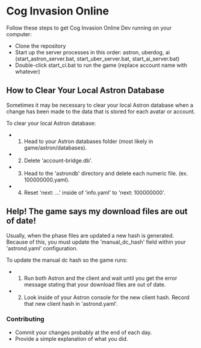 # Cog Invasion Online #

Follow these steps to get Cog Invasion Online Dev running on your computer:

* Clone the repository
* Start up the server processes in this order: astron, uberdog, ai (start_astron_server.bat, start_uber_server.bat, start_ai_server.bat)
* Double-click start_ci.bat to run the game (replace account name with whatever)

## How to Clear Your Local Astron Database ##
Sometimes it may be necessary to clear your local Astron database when a change 
has been made to the data that is stored for each avatar or account.

To clear your local Astron database:
* 1) Head to your Astron databases folder (most likely in game/astron/databases).
* 2) Delete 'account-bridge.db'.
* 3) Head to the 'astrondb' directory and delete each numeric file. (ex. 100000000.yaml).
* 4) Reset 'next: ...' inside of 'info.yaml' to 'next: 100000000'.

## Help! The game says my download files are out of date! ##
Usually, when the phase files are updated a new hash is generated. Because of this, you must
update the 'manual_dc_hash' field within your 'astrond.yaml' configuration.

To update the manual dc hash so the game runs:
* 1) Run both Astron and the client and wait until you get the error message stating that your download files are out of date.
* 2) Look inside of your Astron console for the new client hash. Record that new client hash in 'astrond.yaml'.

### Contributing ###
* Commit your changes probably at the end of each day.
* Provide a simple explanation of what you did.